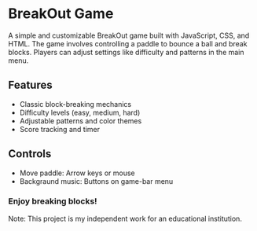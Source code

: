 # BreakOut Game

A simple and customizable BreakOut game built with JavaScript, CSS, and HTML. The game involves controlling a paddle to bounce a ball and break blocks. Players can adjust settings like difficulty and patterns in the main menu.

## Features
- Classic block-breaking mechanics
- Difficulty levels (easy, medium, hard)
- Adjustable patterns and color themes
- Score tracking and timer

## Controls
- Move paddle: Arrow keys or mouse
- Backgraund music: Buttons on game-bar menu

### Enjoy breaking blocks!

  Note: This project is my independent work for an educational institution.
